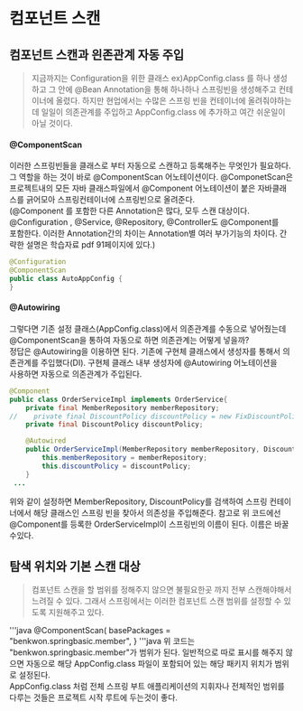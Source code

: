 # 컴포넌트 스캔  

## 컴포넌트 스캔과 읜존관계 자동 주입
> 지금까지는 Configuration을 위한 클래스 ex)AppConfig.class 를 하나 생성하고 그 안에 @Bean Annotation을 통해
하나하나 스프링빈을 생성해주고 컨테이너에 올렸다. 하지만 현업에서는 수많은 스프링 빈을 컨테이너에 올려줘야하는데 일일이 의존관계를 주입하고
AppConfig.class 에 추가하고 여간 쉬운일이 아닐 것이다.  

#### @ComponentScan
이러한 스프링빈들을 클래스로 부터 자동으로 스캔하고 등록해주는 무엇인가 필요하다.  
그 역할을 하는 것이 바로 @ComponentScan 어노테이션이다. @ComponetScan은 프로젝트내의 모든 자바 클래스파일에서 @Component 어노테이션이 붙은 자바클래스를
긁어모아 스프링컨테이너에 스프링빈으로 올려준다.  
(@Component 를 포함한 다른 Annotation은 많다, 모두 스캔 대상이다. @Configuration , @Service, @Repository, @Controller도 @Component를   
포함한다. 이러한 Annotation간의 차이는 Annotation별 여러 부가기능의 차이다. 간략한 설명은 학습자료 pdf 91페이지에 있다.)

```java
@Configuration
@ComponentScan
public class AutoAppConfig {
}
```

#### @Autowiring
그렇다면 기존 설정 클래스(AppConfig.class)에서 의존관계를 수동으로 넣어줬는데  @ComponentScan을 통하여 자동으로 하면 의존관계는 어떻게 넣을까?   
정답은 @Autowiring을 이용하면 된다. 기존에 구현체 클래스에서 생성자를 통해서 의존관계를 주입했다(DI). 구현체 클래스 내부 생성자에 @Autowiring 어노테이션을  
사용하면 자동으로 의존관계가 주입된다.

```java
@Component
public class OrderServiceImpl implements OrderService{
    private final MemberRepository memberRepository;
//    private final DiscountPolicy discountPolicy = new FixDiscountPolicy();
    private final DiscountPolicy discountPolicy;

    @Autowired
    public OrderServiceImpl(MemberRepository memberRepository, DiscountPolicy discountPolicy) {
        this.memberRepository = memberRepository;
        this.discountPolicy = discountPolicy;
    }
 ...
```
위와 같이 설정하면 MemberRepository, DiscountPolicy를 검색하여 스프링 컨테이너에서 해당 클래스인 스프링 빈을 찾아서 의존성을 주입해준다.
참고로 위 코드에선 @Component를 등록한 OrderServiceImpl이 스프링빈의 이름이 된다. 이름은 바꿀수있다.


## 탐색 위치와 기본 스캔 대상
> 컴포넌트 스캔을 할 범위를 정해주지 않으면 불필요한곳 까지 전부 스캔해야해서 느려질 수 있다. 그래서 스프링에서는 이러한 컴포넌트 스캔 범위를 설정할 수 있도록 지원해주고 있다.   

'''java
@ComponentScan(
    basePackages = "benkwon.springbasic.member",
}
'''java
위 코드는 "benkwon.springbasic.member"가 범위가 된다.
일반적으로 따로 표시를 해주지 않으면 자동으로 해당 AppConfig.class 파일이 포함되어 있는 해당 패키지 위치가 범위로 설정된다.   
AppConfig.class 처럼 전체 스프링 부트 애플리케이션의 지휘자나 전체적인 범위를 다루는 것들은 프로젝트 시작 루트에 두는것이 좋다.

